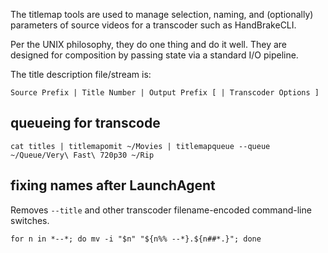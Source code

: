 The titlemap tools are used to manage selection, naming, and (optionally)
parameters of source videos for a transcoder such as HandBrakeCLI.

Per the UNIX philosophy, they do one thing and do it well.  They are
designed for composition by passing state via a standard I/O pipeline.

The title description file/stream is:

    Source Prefix | Title Number | Output Prefix [ | Transcoder Options ]

## queueing for transcode

    cat titles | titlemapomit ~/Movies | titlemapqueue --queue ~/Queue/Very\ Fast\ 720p30 ~/Rip

## fixing names after LaunchAgent

Removes `--title` and other transcoder filename-encoded command-line switches.

    for n in *--*; do mv -i "$n" "${n%% --*}.${n##*.}"; done
